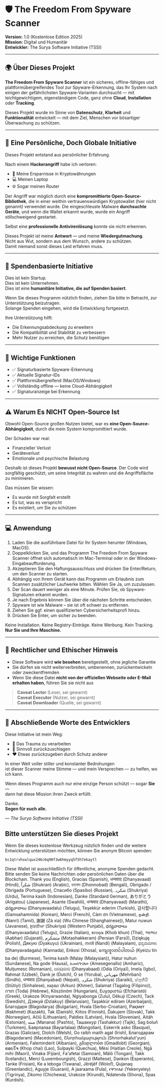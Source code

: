 
# 🛡️ The Freedom From Spyware Scanner
**Version:** 1.0 (Kostenlose Edition 2025)  
**Mission:** Digital und Humanitär  
**Entwickler:** The Surya Software Initiative (TSSI)

---

## 🌍 Über Dieses Projekt

**The Freedom From Spyware Scanner** ist ein sicheres, offline-fähiges und plattformübergreifendes Tool zur Spyware-Erkennung, das Ihr System nach einigen der gefährlichsten Spyware-Varianten durchsucht — mit leichtgewichtigem, eigenständigem Code, ganz ohne **Cloud**, **Installation** oder **Tracking**.

Dieses Projekt wurde im Sinne von **Datenschutz**, **Klarheit** und **Funktionalität** entwickelt — mit dem Ziel, Menschen vor bösartiger Überwachung zu schützen.

---

## 🙏 Eine Persönliche, Doch Globale Initiative

Dieses Projekt entstand aus persönlicher Erfahrung.

Nach einem **Hackerangriff** habe ich verloren:
- 💸 Meine Ersparnisse in Kryptowährungen  
- 💻 Meinen Laptop  
- 🌐 Sogar meinen Router  

Der Angriff war möglich durch eine **kompromittierte Open-Source-Bibliothek**, die in einer weithin vertrauenswürdigen Kryptowallet (hier nicht genannt) verwendet wurde. Die eingeschleuste Malware **durchsuchte Geräte**, und wenn die Wallet erkannt wurde, wurde ein Angriff stillschweigend gestartet.

Selbst eine **professionelle Antivirenlösung** konnte sie nicht erkennen.

Dieses Projekt ist meine **Antwort** — und meine **Wiedergutmachung**.  
Nicht aus Wut, sondern aus dem Wunsch, andere zu schützen.  
Damit niemand sonst dieses Leid erfahren muss.

---

## 💸 Spendenbasierte Initiative

Dies ist kein Startup.  
Dies ist kein Unternehmen.  
Dies ist eine **humanitäre Initiative, die auf Spenden basiert**.

Wenn Sie dieses Programm nützlich finden, ziehen Sie bitte in Betracht, zur Unterstützung beizutragen.  
Solange Spenden eingehen, wird die Entwicklung fortgesetzt.

Ihre Unterstützung hilft:
- Die Erkennungsabdeckung zu erweitern  
- Die Kompatibilität und Stabilität zu verbessern  
- Mehr Nutzer zu erreichen, die Schutz benötigen

---

## 🔐 Wichtige Funktionen

- ✅ Signaturbasierte Spyware-Erkennung  
- ✅ Aktuelle Signatur-IDs  
- ✅ Plattformübergreifend (MacOS/Windows)  
- ✅ Vollständig offline — keine Cloud-Abhängigkeit  
- ✅ Signaturanzeige bei Erkennung  

---

## ⚠️ Warum Es NICHT Open-Source Ist

Obwohl Open-Source großen Nutzen bietet, war es **eine Open-Source-Abhängigkeit**, durch die mein System kompromittiert wurde.

Der Schaden war real:
- Finanzieller Verlust  
- Geräteverlust  
- Emotionale und psychische Belastung  

Deshalb ist dieses Projekt **bewusst nicht Open-Source**. Der Code wird sorgfältig geschützt, um seine Integrität zu wahren und die Angriffsfläche zu minimieren.

Das müssen Sie wissen:
- Es wurde mit Sorgfalt erstellt  
- Es tut, was es verspricht  
- Es existiert, um Sie zu schützen

---

## 💻 Anwendung

1. Laden Sie die ausführbare Datei für Ihr System herunter (Windows, MacOS).  
2. Doppelklicken Sie, und das Programm The Freedom From Spyware Scanner öffnet sich automatisch im Mac-Terminal oder in der Windows-Eingabeaufforderung.  
3. Akzeptieren Sie den Haftungsausschluss und drücken Sie Enter/Return, um den Scanner zu starten.  
4. Abhängig von Ihrem Gerät kann das Programm um Erlaubnis zum Scannen zusätzlicher Laufwerke bitten. Wählen Sie Ja, um zuzulassen.  
5. Der Scan dauert weniger als eine Minute. Prüfen Sie, ob Spyware-Signaturen erkannt wurden.  
6. Je nach Ergebnis können Sie über die nächsten Schritte entscheiden.  
7. Spyware ist wie Malware – sie ist oft schwer zu entfernen.  
8. Ziehen Sie ggf. einen qualifizierten Cybersicherheitsprofi hinzu.  
9. Drücken Sie Enter, um sicher zu beenden.

Keine Installation. Keine Registry-Einträge. Keine Werbung. Kein Tracking.  
**Nur Sie und Ihre Maschine.**

---

## 📜 Rechtlicher und Ethischer Hinweis

- Diese Software wird **wie besehen** bereitgestellt, ohne jegliche Garantie  
- Sie dürfen sie nicht weiterverbreiten, umbenennen, zurückentwickeln oder zweckentfremden  
- Wenn Sie diese Datei **nicht von der offiziellen Webseite oder E-Mail erhalten haben**, führen Sie sie nicht aus

> **Caveat Lector** (Leser, sei gewarnt)  
> **Caveat Executor** (Nutzer, sei gewarnt)  
> **Caveat Downloader** (Quelle, sei gewarnt)

---

## 🤝 Abschließende Worte des Entwicklers

Diese Initiative ist mein Weg:
- 🧠 Das Trauma zu verarbeiten  
- 🧰 Sinnvoll zurückzuschlagen  
- ❤️ Etwas zurückzugeben durch Schutz anderer  

In einer Welt voller stiller und konstanter Bedrohungen  
ist dieser Scanner meine Stimme — und mein Versprechen — zu helfen, wo ich kann.

Wenn dieses Programm auch nur eine einzige Person schützt — sogar **Sie** —  
dann hat diese Mission ihren Zweck erfüllt.

Danke.  
**Segen für euch alle.**

— *The Surya Software Initiative (TSSI)*

## Bitte unterstützen Sie dieses Projekt

Wenn Sie dieses kostenlose Werkzeug nützlich finden und die weitere Entwicklung unterstützen möchten, können Sie anonym Bitcoin spenden:

`bc1qtrvhxwlqux246c6q90f3w6hmyyq5f5h7ekaytl`

Diese Wallet ist ausschließlich für öffentliche, anonyme Spenden gedacht. Bitte senden Sie keine Nachrichten oder persönlichen Daten über die Blockchain.
Thank you (English), Gracias (Spanish), धन्यवाद (Dhanyavaad) (Hindi), شكراً (Shukran) (Arabic), ধন্যবাদ (Dhonnobad) (Bengali), Obrigado / Obrigada (Portuguese), Спасибо (Spasibo) (Russian), شکریہ (Shukriya) (Urdu), Terima kasih (Indonesian), Danke (Standard German), ありがとう (Arigatou) (Japanese), Asante (Swahili), धन्यवाद (Dhanyavaad) (Marathi), ధన్యవాదాలు (Dhanyavaadalu) (Telugu), Teşekkür ederim (Turkish), 감사합니다 (Gamsahamnida) (Korean), Merci (French), Cảm ơn (Vietnamese), நன்றி (Nanri) (Tamil), 謝謝 (Zà xia) (Wu Chinese (Shanghainese)), Matur nuwun (Javanese), ਸ਼ੁਕਰੀਆ (Shukriya) (Western Punjabi), ధన్యవాదాలు (Dhanyavaadalu) (Telugu), Grazie (Italian), ขอบคุณ (Khob khun) (Thai), આભાર (Aabhar) (Gujarati), متشکرم (Motashakkeram) (Persian (Farsi)), Dziękuję (Polish), Дякую (Dyakuyu) (Ukrainian), നന്ദി (Nandi) (Malayalam), ಧನ್ಯವಾದಗಳು (Dhanyavadagalu) (Kannada), Enkosi (Xhosa), ကျေးဇူးတင်ပါတယ် (Kyeizu tin ba de) (Burmese), Terima kasih (Malay (Malaysian)), Hatur nuhun (Sundanese), Na gode (Hausa), አመሰግናለሁ (Amesegenallo) (Amharic), Mulțumesc (Romanian), ଧନ୍ୟବାଦ (Dhanyabaad) (Odia (Oriya)), Imela (Igbo), Rahmat (Uzbek), Dank je (Dutch), O se (Yoruba), مهرباني (Mehrbani) (Sindhi), धन्यवाद (Dhanyabad) (Nepali), شکریہ (Shukriya) (Saraiki), ස්තුතියි (Stūtiyi) (Sinhalese), អរគុណ (Arkun) (Khmer), Salamat (Tagalog (Filipino)), תודה (Toda) (Hebrew), Köszönöm (Hungarian), Ευχαριστώ (Efcharistó) (Greek), Urakoze (Kinyarwanda), Ngiyabonga (Zulu), Děkuji (Czech), Tack (Swedish), Дзякуй (Dziakuy) (Belarusian), Təşəkkür edirəm (Azerbaijani), Благодаря (Blagodarya) (Bulgarian), Hvala (Serbo-Croatian), Рақмет (Rakhmet) (Kazakh), Tak (Danish), Kiitos (Finnish), Ďakujem (Slovak), Takk (Norwegian), Ačiū (Lithuanian), Paldies (Latvian), Hvala (Slovenian), Aitäh (Estonian), مننه (Manana) (Pashto), Ташаккур (Tashakkur) (Tajik), Sag boluň (Turkmen), Баярлалаа (Bayarlalaa) (Mongolian), Eskerrik asko (Basque), Grazas (Galician), Diolch (Welsh), Go raibh maith agat (Irish), Благодарам (Blagodaram) (Macedonian), Շնորհակալություն (Shnorhakalut’yun) (Armenian), Faleminderit (Albanian), გმადლობთ (Gmadlobt) (Georgian), ຂອບໃຈ (Khop chai) (Lao), Sulpayki (Quechua), Mèsi (Haitian Creole), Ngā mihi (Maori), Vinaka (Fijian), Fa'afetai (Samoan), Mālō (Tongan), Takk (Icelandic), Merci (Luxembourgish), Grazzi (Maltese), Dankon (Esperanto), Tanke (Frisian), Ke a leboga (Tswana), Jërëjëf (Wolof), Qujanaq (Greenlandic), Aguyje (Guarani), A jaaraama (Fula), የቐንየለይ (Yekenyeley) (Tigrinya), Zikomo (Chichewa), Urakoze (Kirundi), Ndatenda (Shona), Spas (Kurdish).
